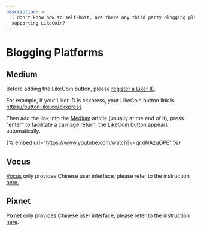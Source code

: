 ```yaml
---
description: >-
  I don't know how to self-host, are there any third party blogging platforms
  supporting LikeCoin?
---
```


# Blogging Platforms

## Medium

Before adding the LikeCoin button, please [register a Liker ID](https://docs.like.co/user-guide/liker-id/how-to-register-a-liker-id).

For example, if your Liker ID is ckxpress, your LikeCoin button link is https://button.like.co/ckxpress

Then add the link into the [Medium](https://medium.com/) article \(usually at the end of it\), press "enter" to facilitate a carriage return, the LikeCoin button appears automatically.

{% embed url="https://www.youtube.com/watch?v=qrxiNAzqOPE" %}

## Vocus

[Vocus](https://vocus.cc/) only provides Chinese user interface, please refer to the instruction [here.](https://docs.like.co/v/zh/user-guide/creator/blogging-platforms#vocus)

## Pixnet

[Pixnet](https://www.pixnet.net/) only provides Chinese user interface, please refer to the instruction [here](https://docs.like.co/v/zh/user-guide/creator/blogging-platforms#pixnet).

